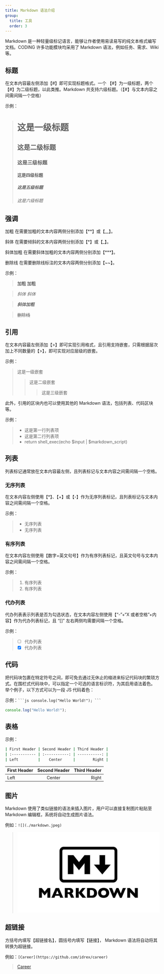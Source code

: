 ```yaml
---
title: Markdown 语法介绍
group:
  title: 工具
  order: 3
---
```


Markdown 是一种轻量级标记语言，能够让作者使用易读易写的纯文本格式编写文档。CODING 许多功能模块均采用了 Markdown 语法，例如任务、需求、Wiki 等。

## 标题

在文本内容最左侧添加【#】即可实现标题格式。一个 【#】为一级标题，两个【#】为二级标题，以此类推。Markdown 共支持六级标题。（【#】与文本内容之间需间隔一个空格）

示例：

> # 这是一级标题
>
> ## 这是二级标题
>
> ### 这是三级标题
>
> #### 这是四级标题
>
> ##### 这是五级标题
>
> ###### 这是六级标题

## 强调

加粗
在需要加粗的文本内容两侧分别添加【\*\*】或【\_\_】。

斜体
在需要倾斜的文本内容两侧分别添加【\*】或【\_】。

斜体加粗
在需要斜体加粗的文本内容两侧分别添加【\*\*\*】。

删除线
在需要删除线标注的文本内容两侧分别添加【~~】。

示例：

> **加粗** **加粗**

> _斜体_ _斜体_

> **_斜体加粗_**

> ~~删除线~~

## 引用

在文本内容最左侧添加【>】即可实现引用格式，且引用支持嵌套，只需根据层次加上不同数量的【>】，即可实现对应层级的嵌套。

示例：

> 这是一级嵌套
>
> > 这是二级嵌套
> >
> > > 这是三级嵌套

此外，引用的区块内也可以使用其他的 Markdown 语法，包括列表、代码区块等。

示例：

> - 这是第一行列表项
> - 这是第二行列表项
> - return shell_exec(echo $input | $markdown_script)

## 列表

列表标记通常放在文本内容最左侧，且列表标记与文本内容之间需间隔一个空格。

### 无序列表

在文本内容左侧使用【\*】、【+】或【-】作为无序列表标记，且列表标记与文本内容之间需间隔一个空格。

示例：

> - 无序列表
> - 无序列表

### 有序列表

在文本内容左侧使用【数字+英文句号】作为有序列表标记，且英文句号与文本内容之间需间隔一个空格。

示例：

> 1. 有序列表
> 2. 有序列表

### 代办列表

代办列表表示列表是否为勾选状态，在文本内容左侧使用【“-”+“X 或者空格”+内容】作为代办列表标记，且 “[]” 左右两侧均需要间隔一个空格。

示例：

> - [ ] 代办列表
> - [x] 代办列表

## 代码

把代码块包裹在特定符号之间，即可免去通过无休止的缩进来标记代码块的繁琐方式。在围栏式代码块中，可以指定一个可选的语言标识符，为其启用语法着色。 举个例子，以下方式可以为一段 JS 代码着色：

示例：` ```js console.log("Hello World!"); ``` `

```js
console.log("Hello World!");
```

## 表格

示例：
```bash
| First Header | Second Header | Third Header |
| :----------- | :-----------: | -----------: |
| Left         |    Center     |        Right |

```
| First Header | Second Header | Third Header |
| :----------- | :-----------: | -----------: |
| Left         |    Center     |        Right |

## 图片

Markdown 使用了类似链接的语法来插入图片，用户可以直接复制图片粘贴至 Markdown 编辑框，系统将自动生成图片语法。

例如：`![](./markdown.jpeg)`

> ![](./markdown.jpeg)

## 超链接

方括号内填写【超链接名】，圆括号内填写【链接】， Markdown 语法将自动将其转换为超链接。

例如：`[Career](https://github.com/idrex/career)`

> [Career](https://github.com/idrex/career)

